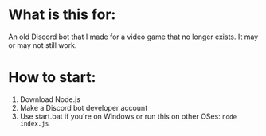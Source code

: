 # What is this for:
  An old Discord bot that I made for a video game that no longer exists. It may or may not still work.

# How to start:
  1. Download Node.js
  2. Make a Discord bot developer account
  3. Use start.bat if you're on Windows or run this on other OSes:
  `node index.js`
